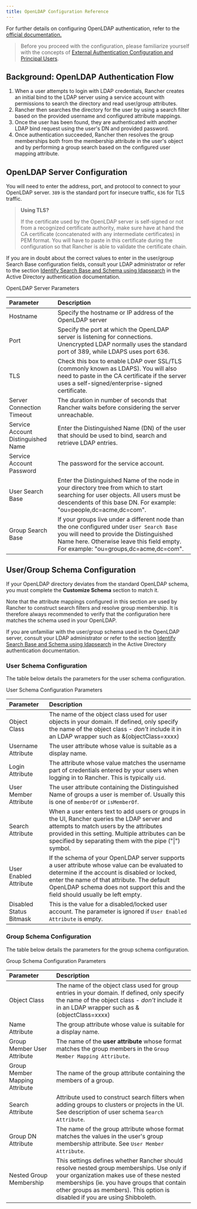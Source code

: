 ```yaml
---
title: OpenLDAP Configuration Reference
---
```


<head> 
  <link rel="canonical" href="https://ranchermanager.docs.rancher.com/how-to-guides/new-user-guides/authentication-permissions-and-global-configuration/configure-openldap/openldap-config-reference"/>
</head>

For further details on configuring OpenLDAP authentication, refer to the [official documentation.](https://www.openldap.org/doc/)

> Before you proceed with the configuration, please familiarize yourself with the concepts of [External Authentication Configuration and Principal Users](../authn-and-authz.md#external-authentication-configuration-and-principal-users).


## Background: OpenLDAP Authentication Flow

1. When a user attempts to login with LDAP credentials, Rancher creates an initial bind to the LDAP server using a service account with permissions to search the directory and read user/group attributes.
2. Rancher then searches the directory for the user by using a search filter based on the provided username and configured attribute mappings.
3. Once the user has been found, they are authenticated with another LDAP bind request using the user's DN and provided password.
4. Once authentication succeeded, Rancher then resolves the group memberships both from the membership attribute in the user's object and by performing a group search based on the configured user mapping attribute.

## OpenLDAP Server Configuration

You will need to enter the address, port, and protocol to connect to your OpenLDAP server. `389` is the standard port for insecure traffic, `636` for TLS traffic.

> **Using TLS?**
>
> If the certificate used by the OpenLDAP server is self-signed or not from a recognized certificate authority, make sure have at hand the CA certificate (concatenated with any intermediate certificates) in PEM format. You will have to paste in this certificate during the configuration so that Rancher is able to validate the certificate chain.

If you are in doubt about the correct values to enter in the user/group Search Base configuration fields, consult your LDAP administrator or refer to the section [Identify Search Base and Schema using ldapsearch](../configure-active-directory.md#annex-identify-search-base-and-schema-using-ldapsearch) in the Active Directory authentication documentation.

<figcaption>OpenLDAP Server Parameters</figcaption>

| Parameter | Description |
|:--|:--|
| Hostname | Specify the hostname or IP address of the OpenLDAP server |
| Port | Specify the port at which the OpenLDAP server is listening for connections. Unencrypted LDAP normally uses the standard port of 389, while LDAPS uses port 636.|
| TLS | Check this box to enable LDAP over SSL/TLS (commonly known as LDAPS). You will also need to paste in the CA certificate if the server uses a self-signed/enterprise-signed certificate. |
| Server Connection Timeout | 	The duration in number of seconds that Rancher waits before considering the server unreachable. |
| Service Account Distinguished Name | Enter the Distinguished Name (DN) of the user that should be used to bind, search and retrieve LDAP entries. |
| Service Account Password | The password for the service account.  |
| User Search Base | Enter the Distinguished Name of the node in your directory tree from which to start searching for user objects. All users must be descendents of this base DN. For example: "ou=people,dc=acme,dc=com".|
| Group Search Base | If your groups live under a different node than the one configured under `User Search Base` you will need to provide the Distinguished Name here. Otherwise leave this field empty. For example: "ou=groups,dc=acme,dc=com".|

## User/Group Schema Configuration

If your OpenLDAP directory deviates from the standard OpenLDAP schema, you must complete the **Customize Schema** section to match it.

Note that the attribute mappings configured in this section are used by Rancher to construct search filters and resolve group membership. It is therefore always recommended to verify that the configuration here matches the schema used in your OpenLDAP.

If you are unfamiliar with the user/group schema used in the OpenLDAP server, consult your LDAP administrator or refer to the section [Identify Search Base and Schema using ldapsearch](../configure-active-directory.md#annex-identify-search-base-and-schema-using-ldapsearch) in the Active Directory authentication documentation.

### User Schema Configuration

The table below details the parameters for the user schema configuration.

<figcaption>User Schema Configuration Parameters</figcaption>

| Parameter | Description |
|:--|:--|
| Object Class | The name of the object class used for user objects in your domain. If defined, only specify the name of the object class - *don't* include it in an LDAP wrapper such as &(objectClass=xxxx) |
| Username Attribute | The user attribute whose value is suitable as a display name. |
| Login Attribute | The attribute whose value matches the username part of credentials entered by your users when logging in to Rancher. This is typically `uid`. |
| User Member Attribute | The user attribute containing the Distinguished Name of groups a user is member of. Usually this is one of `memberOf` or `isMemberOf`. |
| Search Attribute | When a user enters text to add users or groups in the UI, Rancher queries the LDAP server and attempts to match users by the attributes provided in this setting. Multiple attributes can be specified by separating them with the pipe ("\|") symbol. |
| User Enabled Attribute | If the schema of your OpenLDAP server supports a user attribute whose value can be evaluated to determine if the account is disabled or locked, enter the name of that attribute. The default OpenLDAP schema does not support this and the field should usually be left empty. |
| Disabled Status Bitmask | This is the value for a disabled/locked user account. The parameter is ignored if `User Enabled Attribute` is empty. |

### Group Schema Configuration

The table below details the parameters for the group schema configuration.

<figcaption>Group Schema Configuration Parameters</figcaption>

| Parameter | Description |
|:--|:--|
| Object Class | The name of the object class used for group entries in your domain. If defined, only specify the name of the object class - *don't* include it in an LDAP wrapper such as &(objectClass=xxxx) |
| Name Attribute | The group attribute whose value is suitable for a display name. |
| Group Member User Attribute | The name of the **user attribute** whose format matches the group members in the `Group Member Mapping Attribute`. |
| Group Member Mapping Attribute | The name of the group attribute containing the members of a group. |
| Search Attribute | Attribute used to construct search filters when adding groups to clusters or projects in the UI. See description of user schema `Search Attribute`. |
| Group DN Attribute | The name of the group attribute whose format matches the values in the user's group membership attribute. See  `User Member Attribute`. |
| Nested Group Membership | This settings defines whether Rancher should resolve nested group memberships. Use only if your organization makes use of these nested memberships (ie. you have groups that contain other groups as members). This option is disabled if you are using Shibboleth. |